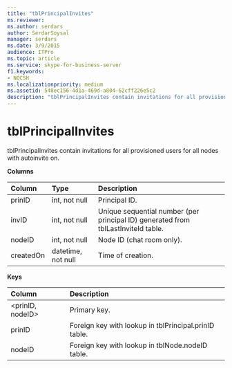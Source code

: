 ```yaml
---
title: "tblPrincipalInvites"
ms.reviewer: 
ms.author: serdars
author: SerdarSoysal
manager: serdars
ms.date: 3/9/2015
audience: ITPro
ms.topic: article
ms.service: skype-for-business-server
f1.keywords:
- NOCSH
ms.localizationpriority: medium
ms.assetid: 548ec156-4d1a-469d-a804-62cff226e5c2
description: "tblPrincipalInvites contain invitations for all provisioned users for all nodes with autoinvite on."
---
```


# tblPrincipalInvites
 
tblPrincipalInvites contain invitations for all provisioned users for all nodes with autoinvite on.
  
**Columns**

|**Column**|**Type**|**Description**|
|:-----|:-----|:-----|
|prinID  <br/> |int, not null  <br/> |Principal ID.  <br/> |
|invID  <br/> |int, not null  <br/> |Unique sequential number (per principal ID) generated from tblLastInviteId table.  <br/> |
|nodeID  <br/> |int, not null  <br/> |Node ID (chat room only).  <br/> |
|createdOn  <br/> |datetime, not null  <br/> |Time of creation.  <br/> |
   
**Keys**

|**Column**|**Description**|
|:-----|:-----|
|\<prinID, nodeID\>  <br/> |Primary key.  <br/> |
|prinID  <br/> |Foreign key with lookup in tblPrincipal.prinID table.  <br/> |
|nodeID  <br/> |Foreign key with lookup in tblNode.nodeID table.  <br/> |
   

